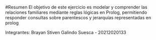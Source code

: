 #Resumen
El objetivo de este ejercicio es modelar y comprender las relaciones familiares mediante reglas lógicas en Prolog, permitiendo responder consultas sobre parentescos y jerarquías representadas en prolog

Integrantes: Brayan Stiven Galindo Suesca - 20212020133





